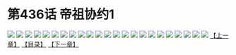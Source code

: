 # 第436话 帝祖协约1
![](https://s1.baozimh.com/scomic/sanyanxiaotianlu-samanhua/0/438-hv42/1.jpg)
![](https://s1.baozimh.com/scomic/sanyanxiaotianlu-samanhua/0/438-hv42/2.jpg)
![](https://s1.baozimh.com/scomic/sanyanxiaotianlu-samanhua/0/438-hv42/3.jpg)
![](https://s1.baozimh.com/scomic/sanyanxiaotianlu-samanhua/0/438-hv42/4.jpg)
![](https://s1.baozimh.com/scomic/sanyanxiaotianlu-samanhua/0/438-hv42/5.jpg)
![](https://s1.baozimh.com/scomic/sanyanxiaotianlu-samanhua/0/438-hv42/6.jpg)
![](https://s1.baozimh.com/scomic/sanyanxiaotianlu-samanhua/0/438-hv42/7.jpg)
![](https://s1.baozimh.com/scomic/sanyanxiaotianlu-samanhua/0/438-hv42/8.jpg)
![](https://s1.baozimh.com/scomic/sanyanxiaotianlu-samanhua/0/438-hv42/9.jpg)
![](https://s1.baozimh.com/scomic/sanyanxiaotianlu-samanhua/0/438-hv42/10.jpg)
![](https://s1.baozimh.com/scomic/sanyanxiaotianlu-samanhua/0/438-hv42/11.jpg)
![](https://s1.baozimh.com/scomic/sanyanxiaotianlu-samanhua/0/438-hv42/12.jpg)
![](https://s1.baozimh.com/scomic/sanyanxiaotianlu-samanhua/0/438-hv42/13.jpg)
![](https://s1.baozimh.com/scomic/sanyanxiaotianlu-samanhua/0/438-hv42/14.jpg)
![](https://s1.baozimh.com/scomic/sanyanxiaotianlu-samanhua/0/438-hv42/15.jpg)
![](https://s1.baozimh.com/scomic/sanyanxiaotianlu-samanhua/0/438-hv42/16.jpg)
![](https://s1.baozimh.com/scomic/sanyanxiaotianlu-samanhua/0/438-hv42/17.jpg)
![](https://s1.baozimh.com/scomic/sanyanxiaotianlu-samanhua/0/438-hv42/18.jpg)
![](https://s1.baozimh.com/scomic/sanyanxiaotianlu-samanhua/0/438-hv42/19.jpg)
![](https://s1.baozimh.com/scomic/sanyanxiaotianlu-samanhua/0/438-hv42/20.jpg)
![](https://s1.baozimh.com/scomic/sanyanxiaotianlu-samanhua/0/438-hv42/21.jpg)
![](https://s1.baozimh.com/scomic/sanyanxiaotianlu-samanhua/0/438-hv42/22.jpg)
![](https://s1.baozimh.com/scomic/sanyanxiaotianlu-samanhua/0/438-hv42/23.jpg)
[【上一章】](./438.md)
[【目录】](./README.md)
[【下一章】](./440.md)
